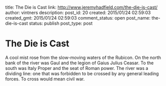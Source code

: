 title: The Die is Cast
link: http://www.jeremyhadfield.com/the-die-is-cast/
author: vintners
description: 
post_id: 20
created: 2015/01/24 02:59:03
created_gmt: 2015/01/24 02:59:03
comment_status: open
post_name: the-die-is-cast
status: publish
post_type: post

# The Die is Cast

A cool mist rose from the slow-moving waters of the Rubicon. On the north bank of the river was Gaul and the legion of Gaius Julius Ceasar. To the south was Italy Proper and the seat of Roman power. The river was a dividing line: one that was forbidden to be crossed by any general leading forces. To cross would mean civil war.